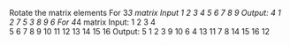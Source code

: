  Rotate the matrix elements
 For 3*3 matrix
Input
 1    2    3
 4    5    6
 7    8    9
 Output:
 4    1    2
 7    5    3
 8    9    6
 For 4*4 matrix
 Input:
 1    2    3    4    
5    6    7    8
 9    10    11    12
 13    14    15    16
 Output:
 5    1    2    3
 9    10    6    4
 13    11    7    8
 14    15    16    12

